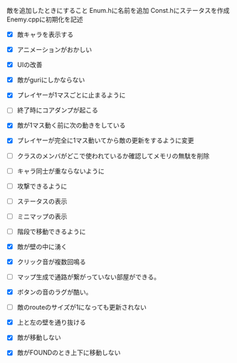 敵を追加したときにすること
Enum.hに名前を追加
Const.hにステータスを作成
Enemy.cppに初期化を記述

- [x] 敵キャラを表示する
- [x] アニメーションがおかしい
- [x] UIの改善
- [x] 敵がguriにしかならない
- [x] プレイヤーが1マスごとに止まるように
- [ ] 終了時にコアダンプが起こる
- [x] 敵が1マス動く前に次の動きをしている
- [x] プレイヤーが完全に1マス動いてから敵の更新をするように変更
- [ ] クラスのメンバがどこで使われているか確認してメモリの無駄を削除
- [ ] キャラ同士が重ならないように
- [ ] 攻撃できるように
- [ ] ステータスの表示
- [ ] ミニマップの表示
- [ ] 階段で移動できるように
- [x] 敵が壁の中に湧く
- [x] クリック音が複数回鳴る
- [ ] マップ生成で通路が繋がっていない部屋ができる。
- [x] ボタンの音のラグが酷い。
- [ ] 敵のrouteのサイズが1になっても更新されない
- [x] 上と左の壁を通り抜ける
- [x] 敵が移動しない
- [x] 敵がFOUNDのとき上下に移動しない

